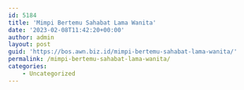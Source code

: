 ```yaml
---
id: 5184
title: 'Mimpi Bertemu Sahabat Lama Wanita'
date: '2023-02-08T11:42:20+00:00'
author: admin
layout: post
guid: 'https://bos.awn.biz.id/mimpi-bertemu-sahabat-lama-wanita/'
permalink: /mimpi-bertemu-sahabat-lama-wanita/
categories:
    - Uncategorized
---
```


